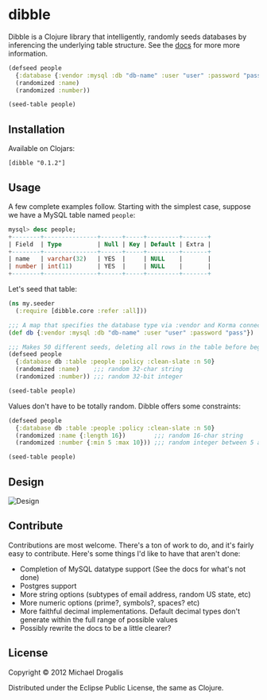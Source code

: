 # dibble

Dibble is a Clojure library that intelligently, randomly seeds databases by inferencing the underlying table structure.
See the [docs](http://michaeldrogalis.github.com/dibble) for more more information.

```clojure
(defseed people
  {:database {:vendor :mysql :db "db-name" :user "user" :password "pass"} :table :people :n 200}
  (randomized :name)
  (randomized :number))

(seed-table people)
```

## Installation

Available on Clojars:

    [dibble "0.1.2"]

## Usage

A few complete examples follow. Starting with the simplest case, suppose we have a MySQL table named `people`:
```sql
mysql> desc people;
+--------+---------------+------+-----+---------+-------+
| Field  | Type          | Null | Key | Default | Extra |
+--------+---------------+------+-----+---------+-------+
| name   | varchar(32)   | YES  |     | NULL    |       |
| number | int(11)       | YES  |     | NULL    |       |
+--------+---------------+------+-----+---------+-------+
```

Let's seed that table:
```clojure
(ns my.seeder
  (:require [dibble.core :refer :all]))

;;; A map that specifies the database type via :vendor and Korma connection information.
(def db {:vendor :mysql :db "db-name" :user "user" :password "pass"})

;;; Makes 50 different seeds, deleting all rows in the table before beginning (using :clean-slate).
(defseed people
  {:database db :table :people :policy :clean-slate :n 50}
  (randomized :name)    ;;; random 32-char string
  (randomized :number)) ;;; random 32-bit integer

(seed-table people)
```

Values don't have to be totally random. Dibble offers some constraints:
```clojure
(defseed people
  {:database db :table :people :policy :clean-slate :n 50}
  (randomized :name {:length 16})        ;;; random 16-char string
  (randomized :number {:min 5 :max 10})) ;;; random integer between 5 and 10 inclusive

(seed-table people)
```

## Design

![Design](http://i48.tinypic.com/2nbampd.png)

## Contribute

Contributions are most welcome. There's a ton of work to do, and it's fairly easy to contribute.
Here's some things I'd like to have that aren't done:

- Completion of MySQL datatype support (See the docs for what's not done)
- Postgres support
- More string options (subtypes of email address, random US state, etc)
- More numeric options (prime?, symbols?, spaces? etc)
- More faithful decimal implementations. Default decimal types don't generate within the full range of possible values
- Possibly rewrite the docs to be a little clearer?

## License

Copyright © 2012 Michael Drogalis

Distributed under the Eclipse Public License, the same as Clojure.

